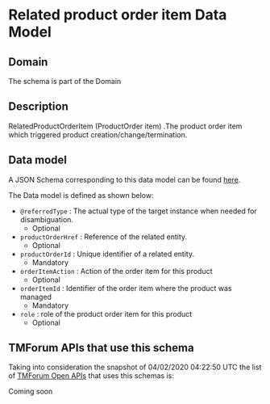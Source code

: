# Related product order item Data Model

## Domain

The  schema is part of the  Domain

## Description

RelatedProductOrderItem (ProductOrder item) .The product order item which triggered product creation/change/termination.

## Data model

A JSON Schema corresponding to this data model can be found
[here](https://github.com/tmforum-rand/schemas/blob/candidates/Product/RelatedProductOrderItem.schema.json).

The Data model is defined as shown below:
- `@referredType` : The actual type of the target instance when needed for disambiguation.
  - Optional
- `productOrderHref` : Reference of the related entity.
  - Optional
- `productOrderId` : Unique identifier of a related entity.
  - Mandatory
- `orderItemAction` : Action of the order item for this product
  - Optional
- `orderItemId` : Identifier of the order item where the product was managed
  - Mandatory
- `role` : role of the product order item for this product
  - Optional




## TMForum APIs that use this schema

Taking into consideration the snapshot of 04/02/2020 04:22:50 UTC the list of [TMForum Open APIs](https://www.tmforum.org/open-apis/) that uses this schemas is:

Coming soon